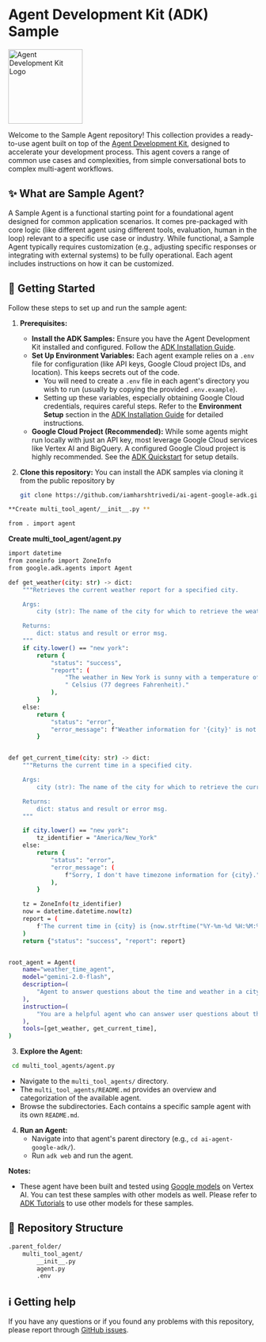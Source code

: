 # Agent Development Kit (ADK) Sample

<img src="https://github.com/google/adk-docs/blob/main/docs/assets/agent-development-kit.png" alt="Agent Development Kit Logo" width="150">

Welcome to the Sample Agent repository! This collection provides a ready-to-use agent built on top of the [Agent Development Kit](https://github.com/google/adk-python), designed to accelerate your development process.  This agent covers a range of common use cases and complexities, from simple conversational bots to complex multi-agent workflows.

## ✨ What are Sample Agent?

A Sample Agent is a functional starting point for a foundational agent designed for common application scenarios. It comes pre-packaged with core logic (like different agent using different tools, evaluation, human in the loop) relevant to a specific use case or industry. While functional, a Sample Agent typically requires customization (e.g., adjusting specific responses or integrating with external systems) to be fully operational. Each agent includes instructions on how it can be customized.

## 🚀 Getting Started

Follow these steps to set up and run the sample agent:

1.  **Prerequisites:**
    *   **Install the ADK Samples:** Ensure you have the Agent Development Kit installed and configured. Follow the [ADK Installation Guide](https://google.github.io/adk-docs/get-started/installation/).
    *   **Set Up Environment Variables:** Each agent example relies on a `.env` file for configuration (like API keys, Google Cloud project IDs, and location). This keeps secrets out of the code.
        *   You will need to create a `.env` file in each agent's directory you wish to run (usually by copying the provided `.env.example`).
        *   Setting up these variables, especially obtaining Google Cloud credentials, requires careful steps. Refer to the **Environment Setup** section in the [ADK Installation Guide](https://google.github.io/adk-docs/get-started/installation/) for detailed instructions.
    *   **Google Cloud Project (Recommended):** While some agents might run locally with just an API key, most leverage Google Cloud services like Vertex AI and BigQuery. A configured Google Cloud project is highly recommended. See the [ADK Quickstart](https://google.github.io/adk-docs/get-started/quickstart/) for setup details.


2.  **Clone this repository:**
You can install the ADK samples via cloning it from the public repository by
    ```bash
    git clone https://github.com/iamharshtrivedi/ai-agent-google-adk.git
    ```
 
```bash
**Create multi_tool_agent/__init__.py **
```
```bash
from . import agent
```
**Create multi_tool_agent/agent.py**
```bash
import datetime
from zoneinfo import ZoneInfo
from google.adk.agents import Agent

def get_weather(city: str) -> dict:
    """Retrieves the current weather report for a specified city.

    Args:
        city (str): The name of the city for which to retrieve the weather report.

    Returns:
        dict: status and result or error msg.
    """
    if city.lower() == "new york":
        return {
            "status": "success",
            "report": (
                "The weather in New York is sunny with a temperature of 25 degrees"
                " Celsius (77 degrees Fahrenheit)."
            ),
        }
    else:
        return {
            "status": "error",
            "error_message": f"Weather information for '{city}' is not available.",
        }


def get_current_time(city: str) -> dict:
    """Returns the current time in a specified city.

    Args:
        city (str): The name of the city for which to retrieve the current time.

    Returns:
        dict: status and result or error msg.
    """

    if city.lower() == "new york":
        tz_identifier = "America/New_York"
    else:
        return {
            "status": "error",
            "error_message": (
                f"Sorry, I don't have timezone information for {city}."
            ),
        }

    tz = ZoneInfo(tz_identifier)
    now = datetime.datetime.now(tz)
    report = (
        f'The current time in {city} is {now.strftime("%Y-%m-%d %H:%M:%S %Z%z")}'
    )
    return {"status": "success", "report": report}


root_agent = Agent(
    name="weather_time_agent",
    model="gemini-2.0-flash",
    description=(
        "Agent to answer questions about the time and weather in a city."
    ),
    instruction=(
        "You are a helpful agent who can answer user questions about the time and weather in a city."
    ),
    tools=[get_weather, get_current_time],
)
```
3.  **Explore the Agent:**
   ```bash
    cd multi_tool_agents/agent.py
   ```
*   Navigate to the `multi_tool_agents/` directory.
*   The `multi_tool_agents/README.md` provides an overview and categorization of the available agent.
*   Browse the subdirectories. Each contains a specific sample agent with its own `README.md`.

4.  **Run an Agent:**
    *   Navigate into that agent's parent directory (e.g., `cd ai-agent-google-adk/`).
    *   Run `adk web` and run the agent.

**Notes:**
* These agent have been built and tested using [Google models](https://cloud.google.com/vertex-ai/generative-ai/docs/learn/models) on Vertex AI. You can test these samples with other models as well. Please refer to [ADK Tutorials](https://google.github.io/adk-docs/agents/models/) to use other models for these samples. 

## 🧱 Repository Structure
```bash
.parent_folder/
    multi_tool_agent/
        __init__.py
        agent.py
        .env
```

## ℹ️ Getting help

If you have any questions or if you found any problems with this repository, please report through [GitHub issues]( https://github.com/iamharshtrivedi/AIAgent/issues).

